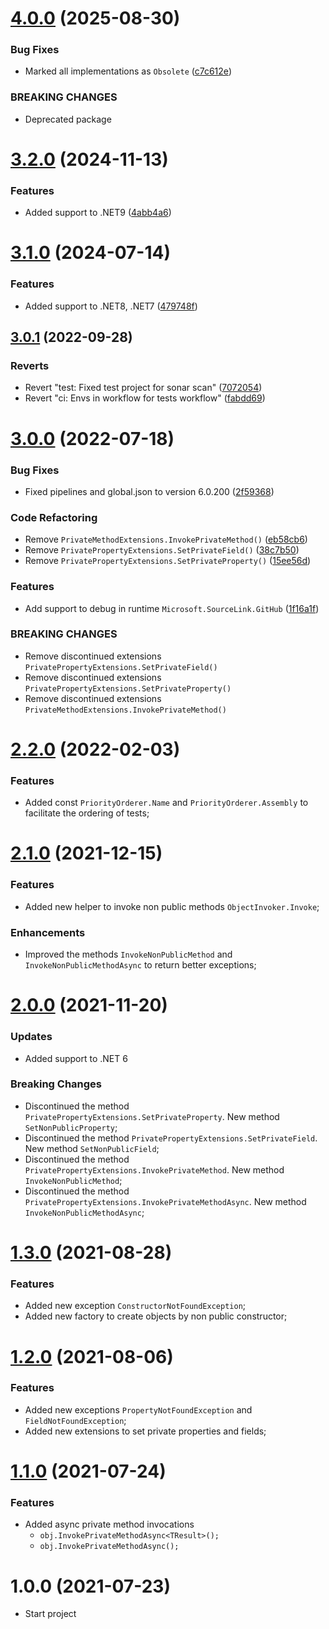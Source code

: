 # [4.0.0](https://github.com/TechNobre/PowerUtils.xUnit.Extensions/compare/v3.2.0...v4.0.0) (2025-08-30)


### Bug Fixes

* Marked all implementations as `Obsolete` ([c7c612e](https://github.com/TechNobre/PowerUtils.xUnit.Extensions/commit/c7c612e77aba69460c2852903a4f3513afd87081))


### BREAKING CHANGES

* Deprecated package

# [3.2.0](https://github.com/TechNobre/PowerUtils.xUnit.Extensions/compare/v3.1.0...v3.2.0) (2024-11-13)


### Features

* Added support to .NET9 ([4abb4a6](https://github.com/TechNobre/PowerUtils.xUnit.Extensions/commit/4abb4a6508a77269e50b91a737b5c2bd29633583))

# [3.1.0](https://github.com/TechNobre/PowerUtils.xUnit.Extensions/compare/v3.0.1...v3.1.0) (2024-07-14)


### Features

* Added support to .NET8, .NET7 ([479748f](https://github.com/TechNobre/PowerUtils.xUnit.Extensions/commit/479748f83bbb07758b3b72003c6a4faaf19ae996))

## [3.0.1](https://github.com/TechNobre/PowerUtils.xUnit.Extensions/compare/v3.0.0...v3.0.1) (2022-09-28)


### Reverts

* Revert "test: Fixed test project for sonar scan" ([7072054](https://github.com/TechNobre/PowerUtils.xUnit.Extensions/commit/7072054c2b7671fca35f48f50c9b1f26d0026be0))
* Revert "ci: Envs in workflow for tests workflow" ([fabdd69](https://github.com/TechNobre/PowerUtils.xUnit.Extensions/commit/fabdd69d6483cd84982f1262fb31868316d1440e))

# [3.0.0](https://github.com/TechNobre/PowerUtils.xUnit.Extensions/compare/v2.2.0...v3.0.0) (2022-07-18)


### Bug Fixes

* Fixed pipelines and global.json to version 6.0.200 ([2f59368](https://github.com/TechNobre/PowerUtils.xUnit.Extensions/commit/2f5936872982b1ed30d075608f8e9286a5455bd8))


### Code Refactoring

* Remove `PrivateMethodExtensions.InvokePrivateMethod()` ([eb58cb6](https://github.com/TechNobre/PowerUtils.xUnit.Extensions/commit/eb58cb6582fd8d604b287c272fa7c6ba78d41723))
* Remove `PrivatePropertyExtensions.SetPrivateField()` ([38c7b50](https://github.com/TechNobre/PowerUtils.xUnit.Extensions/commit/38c7b507db5b9222bc66d0a693a1be653ae4a159))
* Remove `PrivatePropertyExtensions.SetPrivateProperty()` ([15ee56d](https://github.com/TechNobre/PowerUtils.xUnit.Extensions/commit/15ee56d4c8485cc12481b58a6d7e070f28a52a39))


### Features

* Add support to debug in runtime `Microsoft.SourceLink.GitHub` ([1f16a1f](https://github.com/TechNobre/PowerUtils.xUnit.Extensions/commit/1f16a1fe30daa0f77aad07c2c9ab82d72db73400))


### BREAKING CHANGES

* Remove discontinued extensions `PrivatePropertyExtensions.SetPrivateField()`
* Remove discontinued extensions `PrivatePropertyExtensions.SetPrivateProperty()`
* Remove discontinued extensions `PrivateMethodExtensions.InvokePrivateMethod()`

# [2.2.0](https://github.com/TechNobre/PowerUtils.xUnit.Extensions/compare/v2.1.0...v2.2.0) (2022-02-03)


### Features

* Added const `PriorityOrderer.Name` and `PriorityOrderer.Assembly` to facilitate the ordering of tests;




# [2.1.0](https://github.com/TechNobre/PowerUtils.xUnit.Extensions/compare/v2.0.0...v2.1.0) (2021-12-15)


### Features

* Added new helper to invoke non public methods `ObjectInvoker.Invoke`;


### Enhancements

* Improved the methods `InvokeNonPublicMethod` and `InvokeNonPublicMethodAsync` to return better exceptions;




# [2.0.0](https://github.com/TechNobre/PowerUtils.xUnit.Extensions/compare/v1.3.0...v2.0.0) (2021-11-20)


### Updates

* Added support to .NET 6


### Breaking Changes
* Discontinued the method `PrivatePropertyExtensions.SetPrivateProperty`. New method `SetNonPublicProperty`;
* Discontinued the method `PrivatePropertyExtensions.SetPrivateField`. New method `SetNonPublicField`;
* Discontinued the method `PrivatePropertyExtensions.InvokePrivateMethod`. New method `InvokeNonPublicMethod`;
* Discontinued the method `PrivatePropertyExtensions.InvokePrivateMethodAsync`. New method `InvokeNonPublicMethodAsync`;




# [1.3.0](https://github.com/TechNobre/PowerUtils.xUnit.Extensions/compare/v1.2.0...v1.3.0) (2021-08-28)


### Features
* Added new exception `ConstructorNotFoundException`;
* Added new factory to create objects by non public constructor;




# [1.2.0](https://github.com/TechNobre/PowerUtils.xUnit.Extensions/compare/v1.1.0...v1.2.0) (2021-08-06)


### Features
* Added new exceptions `PropertyNotFoundException` and `FieldNotFoundException`;
* Added new extensions to set private properties and fields;




# [1.1.0](https://github.com/TechNobre/PowerUtils.xUnit.Extensions/compare/v1.0.0...v1.1.0) (2021-07-24)


### Features

* Added async private method invocations
  * `obj.InvokePrivateMethodAsync<TResult>();`
  * `obj.InvokePrivateMethodAsync();`




# 1.0.0 (2021-07-23)

* Start project
